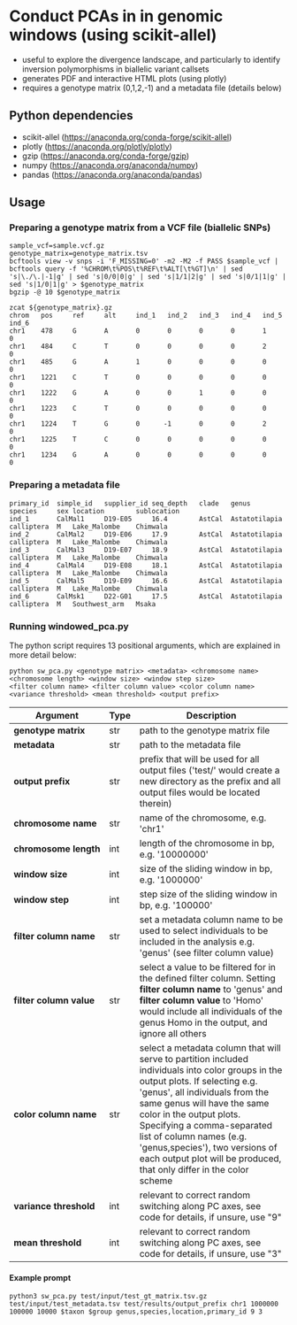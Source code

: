 # Conduct PCAs in in genomic windows (using scikit-allel)
- useful to explore the divergence landscape, and particularly to identify inversion polymorphisms in biallelic variant callsets
- generates PDF and interactive HTML plots (using plotly)
- requires a genotype matrix (0,1,2,-1) and a metadata file (details below)

## Python dependencies
- scikit-allel (https://anaconda.org/conda-forge/scikit-allel)
- plotly (https://anaconda.org/plotly/plotly)
- gzip (https://anaconda.org/conda-forge/gzip)
- numpy (https://anaconda.org/anaconda/numpy)
- pandas (https://anaconda.org/anaconda/pandas)

## Usage

### Preparing a genotype matrix from a VCF file (biallelic SNPs)
```
sample_vcf=sample.vcf.gz
genotype_matrix=genotype_matrix.tsv
bcftools view -v snps -i 'F_MISSING=0' -m2 -M2 -f PASS $sample_vcf | bcftools query -f '%CHROM\t%POS\t%REF\t%ALT[\t%GT]\n' | sed 's|\./\.|-1|g' | sed 's|0/0|0|g' | sed 's|1/1|2|g' | sed 's|0/1|1|g' | sed 's|1/0|1|g' > $genotype_matrix
bgzip -@ 10 $genotype_matrix
```

```
zcat ${genotype_matrix}.gz
chrom   pos     ref     alt     ind_1   ind_2   ind_3   ind_4   ind_5   ind_6
chr1    478     G       A       0       0       0       0       1       0
chr1    484     C       T       0       0       0       0       2       0
chr1    485     G       A       1       0       0       0       0       0
chr1    1221    C       T       0       0       0       0       0       0
chr1    1222    G       A       0       0       1       0       0       0
chr1    1223    C       T       0       0       0       0       0       0
chr1    1224    T       G       0      -1       0       0       2       0
chr1    1225    T       C       0       0       0       0       0       0
chr1    1234    G       A       0       0       0       0       0       0
```


### Preparing a metadata file
```
primary_id  simple_id   supplier_id seq_depth   clade   genus           species     sex location        sublocation 
ind_1       CalMal1     D19-E05     16.4        AstCal  Astatotilapia   calliptera  M   Lake_Malombe    Chimwala
ind_2       CalMal2     D19-E06     17.9        AstCal  Astatotilapia   calliptera  M   Lake_Malombe    Chimwala
ind_3       CalMal3     D19-E07     18.9        AstCal  Astatotilapia   calliptera  M   Lake_Malombe    Chimwala
ind_4       CalMal4     D19-E08     18.1        AstCal  Astatotilapia   calliptera  M   Lake_Malombe    Chimwala
ind_5       CalMal5     D19-E09     16.6        AstCal  Astatotilapia   calliptera  M   Lake_Malombe    Chimwala
ind_6       CalMsk1     D22-G01     17.5        AstCal  Astatotilapia   calliptera  M   Southwest_arm   Msaka
```

### Running windowed_pca.py
The python script requires 13 positional arguments, which are explained in more detail below:

```
python sw_pca.py <genotype matrix> <metadata> <chromosome name> <chromosome length> <window size> <window step size> <filter column name> <filter column value> <color column name> <variance threshold> <mean threshold> <output prefix>
```

| Argument | Type | Description |
| ----------------------- | --- | -------------------------------- | 
| **genotype matrix**   | str | path to the genotype matrix file |
| **metadata**          | str | path to the metadata file |
| **output prefix**     | str | prefix that will be used for all output files ('test/' would create a new directory as the prefix and all output files would be located therein) |
| **chromosome name**   | str | name of the chromosome, e.g. 'chr1' |
| **chromosome length** | int | length of the chromosome in bp, e.g. '10000000' |
| **window size**       | int | size of the sliding window in bp, e.g. '1000000' |
| **window step** | int | step size of the sliding window in bp, e.g. '100000' |
| **filter column name** | str | set a metadata column name to be used to select individuals to be included in the analysis e.g. 'genus' (see filter column value) |
| **filter column value** | str | select a value to be filtered for in the defined filter column. Setting **filter column name** to 'genus' and **filter column value** to 'Homo' would include all individuals of the genus Homo in the output, and ignore all others |
| **color column name** | str | select a metadata column that will serve to partition included individuals into color groups in the output plots. If selecting e.g. 'genus', all individuals from the same genus will have the same color in the output plots. Specifying a comma-separated list of column names (e.g. 'genus,species'), two versions of each output plot will be produced, that only differ in the color scheme |
| **variance threshold** | int | relevant to correct random switching along PC axes, see code for details, if unsure, use "9" |
| **mean threshold** | int | relevant to correct random switching along PC axes, see code for details, if unsure, use "3" |


#### Example prompt 
```
python3 sw_pca.py test/input/test_gt_matrix.tsv.gz test/input/test_metadata.tsv test/results/output_prefix chr1 1000000 100000 10000 $taxon $group genus,species,location,primary_id 9 3
```

